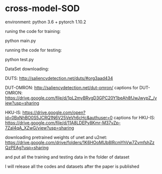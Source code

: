 # cross-model-SOD

environment: python 3.6 + pytorch 1.10.2

runing the code for training:

python main.py

running the code for testing:

python test.py

DataSet downloading:

DUTS: http://saliencydetection.net/duts/#org3aad434

DUT-OMRON:  http://saliencydetection.net/dut-omron/
captions for DUT-OMRON: https://drive.google.com/file/d/1pL2myBRvgD3GPC20Y1beAh8fJwJwypZ_/view?usp=sharing

HKU-IS: https://drive.google.com/open?id=0BxNhBO0S5JCRQ1N6V25VeVh6cHc&authuser=0
captions for HKU-IS: https://drive.google.com/file/d/11A8LDEPy8Kmr-M37vZp-7ZaI4qA_XZwG/view?usp=sharing

downloading pretrained weights of unet and u2net: https://drive.google.com/drive/folders/1K6HOoMUb8lRcmYhVw7ZvmfshZzQzPEAg?usp=sharing


and put all the training and testing data in the folder of dataset

I will release all the codes and datasets after the paper is published
